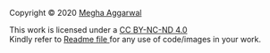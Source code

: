 Copyright &#169; 2020 <a href="https://www.meghaggarwal.com">Megha Aggarwal</a><br>

This work is licensed under a <a rel="license" href="https://creativecommons.org/licenses/by-nc-nd/4.0/">CC BY-NC-ND 4.0</a><br>
Kindly refer to <a rel="readme" href="https://github.com/meghaggarwal/Personal-website-v1/blob/master/README.md">Readme file </a> for any use of code/images in your work.

